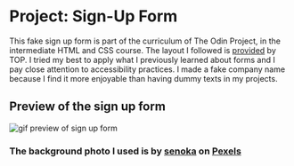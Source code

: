 # Project: Sign-Up Form

This fake sign up form is part of the curriculum of The Odin Project, in the intermediate HTML and CSS course. The layout I followed is [provided](https://cdn.statically.io/gh/TheOdinProject/curriculum/5f37d43908ef92499e95a9b90fc3cc291a95014c/html_css/project-sign-up-form/sign-up-form.png) by TOP. I tried my best to apply what I previously learned about forms and I pay close attention to accessibility practices. I made a fake company name because I find it more enjoyable than having dummy texts in my projects. 

## Preview of the sign up form
![gif preview of sign up form](images/sign-up-form.gif)

### The background photo I used is by [senoka](https://www.pexels.com/@senoka-59232766/) on [Pexels](https://www.pexels.com/)
 
